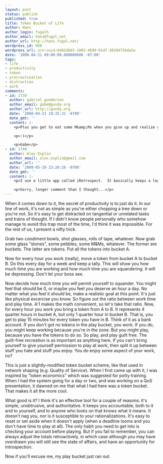 ```yaml
---
layout: post
status: publish
published: true
title: Token Bucket of Life
author: Hans
author_login: fugalh
author_email: hans@fugal.net
author_url: http://hans.fugal.net/
wordpress_id: 958
wordpress_url: urn:uuid:0482db65-1802-4699-81df-38204f3bda5a
date: '2008-04-21 09:00:00.000000000 -07:00'
tags:
- life
- productivity
- token
- procrastination
- distraction
- work
comments:
- id: 1739
  author: gabriel gunderson
  author_email: gabe@gundy.org
  author_url: http://gundy.org
  date: '2008-04-21 10:15:31 -0700'
  date_gmt: ''
  content: |-
    <p>Plus you get to eat some M&amp;Ms when you give up and realize you're a slag.</p>

    <p>:)</p>

    <p>Gabe</p>
- id: 1740
  author: Alex Esplin
  author_email: alex.esplin@gmail.com
  author_url: ''
  date: '2008-05-29 23:20:26 -0700'
  date_gmt: ''
  content: |-
    <p>I use a little app called iRetrospect.  It basically keeps a log of how much time each application spends as the "front" window.  If I find that a web browser has the most time by a long ways (or an equal amount), I know to cut back the next day.  If Vim, XCode, or other actual work stuff is the clear winner, I know I can afford to chill a little bit.  Eventually I hit an equilibrium where I don't feel burned out, but I don't feel like I'm wasting inordinate amounts of time.</p>

    <p>Sorry, longer comment than I thought...</p>
---
```

<p>When it comes down to it, the secret of productivity is to just do it. In our line of work, it's not as simple as you're either chopping a tree down or you're not. So it's easy to get distracted on tangential or unrelated tasks and trains of thought. If I didn't know people personally who somehow manage to avoid this trap most of the time, I'd think it was impossible. For the rest of us, I present a nifty trick.</p>

<p>Grab two condiment bowls, shot glasses, rolls of tape, whatever. Now grab some glass "stones", some pebbles, some M&amp;Ms, whatever. The former are buckets. The latter are tokens. Put all the tokens into bucket A.</p>

<p>Now for every hour you work (really), move a token from bucket A to bucket B. Do this every day for a week and keep a tally. This will show you how much time you are working and how much time you are squandering. It will be depressing. Don't let your boss see.</p>

<p>Now decide how much time you will permit yourself to squander. You might feel that should be 0, or maybe you feel you deserve an hour a day. No matter what you feel it <em>should</em> be, make a realistic goal at this point. It's just like physical excercise you know. So figure out the ratio between work time and play time. 4:1 makes the math convenient, so let's take that ratio. Now, for every hour you work you bring a token from A to B. It represents 4 quarter hours in bucket A, but only 1 quarter hour in bucket B. That is, you get to play 15 minutes for every token you have in B. Think of it as a bank account. If you don't got no tokens in the play bucket, you work. If you do, you might keep working because you're in the zone. But you might play, because you have the tokens to do so. So play, and play guilt free. The guilt-free recreation is as important as anything here. If you can't bring yourself to give yourself permission to play at work, then split it up between stuff you hate and stuff you enjoy.  You do enjoy some aspect of your work, no?</p>

<p>This is just a slightly-modified token bucket scheme, like that used in network shaping (e.g. Quality of Service). When I first came up with it, I was inspired by "token economics" which was suggested for potty training. When I had the system going for a day or two, and was working on a QoS presentation, it dawned on me that what I had here was a token bucket. That makes it all the more cool.</p>

<p>What good is it? I think it's an effective tool for a couple of reasons: it's simple, unobtrusive, and authoritative. It keeps you accountable, both to it and to yourself, and to anyone who looks on that knows what it means. It doesn't nag you, nor is it susceptible to your rationalizations. It's easy to reset or set aside when it doesn't apply (when a deadline looms and you don't have time to play at all). The only habit you need to get into is checking your account before playing. But if you fail to remember, you can always adjust the totals retroactively, in which case although you may have overdrawn you will still see the state of affairs, and have an opportunity for introspection.</p>

<p>Now if you'll excuse me, my play bucket just ran out.</p>
